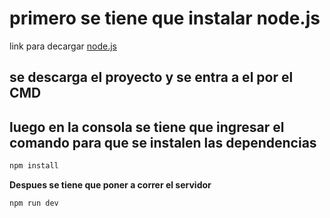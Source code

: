 
# primero se tiene que instalar node.js

link para decargar
[node.js](https://nodejs.org/es)

## se descarga el proyecto y se entra a el por el CMD

## luego en la consola se tiene que ingresar el comando para que se instalen las dependencias
 ```bash 
 npm install
 
 ```
 **Despues se tiene que poner a correr el servidor**

  ```bash 
 npm run dev
 
 ```
 